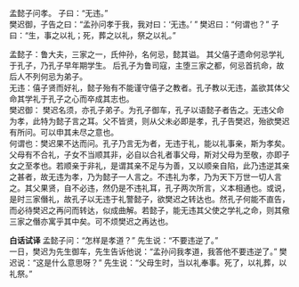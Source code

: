 孟懿子问孝。 子曰：“无违。”  
樊迟御，子告之曰：“孟孙问孝于我，我对曰：‘无违。’ ” 樊迟曰：“何谓也？” 子曰：“生，事之以礼；死，葬之以礼，祭之以礼。”

孟懿子：鲁大夫，三家之一，氏仲孙，名何忌，懿其谥。 其父僖子遗命何忌学礼于孔子，乃孔子早年期学生。 后孔子为鲁司寇，主堕三家之都，何忌首抗命，故后人不列何忌为弟子。  
无违：僖子贤而好礼，懿子殆有不能谨守僖子之教者。孔子教以无违，盖欲其体父命其学礼于孔子之心而卒成其志也。  
樊迟御： 樊迟名须，亦孔子弟子。为孔子御车，孔子以语懿子者告之。无违父命为孝，此特为懿子言之耳。父不皆贤，则从父未必即是孝，孔子告樊迟，殆欲樊迟有所问。可以申其未尽之意也。  
何谓也：樊迟果不达而问。孔子乃言无为者，无违于礼，能以礼事亲，斯为孝矣。父母有不合礼，子女不当顺其非，必自以合礼者事父母，斯对父母为至敬，亦即子女之至孝也。若顺亲于非礼，是谓其亲不足与为善，又以顺亲自陷，此乃违逆其亲之甚者，故无违为孝，乃为懿子一人言之。不违礼为孝，乃为天下万世一切人言之。其父果贤，自不必违，然仍是不违礼耳，孔子两次所言，义本相通也。或说，是时三家僭礼，故孔子以无违于礼警懿子，欲樊迟之转达也。然孔子何能不直告，而必待樊迟之再问而转达，似成曲解。若懿子，能无违其父使之学礼之命，则其儆三家之僭亦寓乎其中矣。可不烦樊迟之再达也。  

**白话试译** 
孟懿子问：“怎样是孝道？” 先生说：“不要违逆了。”   
一日，樊迟为先生御车，先生告诉他说：“孟孙问我孝道，我答他不要违逆了。” 樊迟说：“这是什么意思呀？” 先生说：“父母生时，当以礼奉事。死了，以礼葬，以礼祭。” 